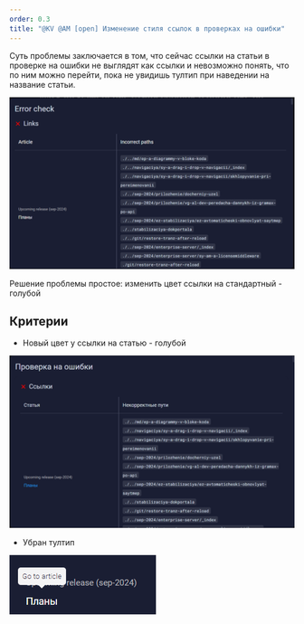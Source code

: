 ```yaml
---
order: 0.3
title: "@KV @AM [open] Изменение стиля ссылок в проверках на ошибки"
---
```


Суть проблемы заключается в том, что сейчас ссылки на статьи в проверке на ошибки не выглядят как ссылки и невозможно понять, что по ним можно перейти, пока не увидишь тултип при наведении на название статьи.

![](./izmenenie-stilya-ssylok-v-proverke-na-oshibki.png)

Решение проблемы простое: изменить цвет ссылки на стандартный - голубой



## Критерии

-  Новый цвет у ссылки на статью - голубой

![](./izmenenie-stilya-ssylok-v-proverke-na-oshibki-2.png)

-  Убран тултип

![](./izmenenie-stilya-ssylok-v-proverke-na-oshibki-3.png "Этот тултип")
